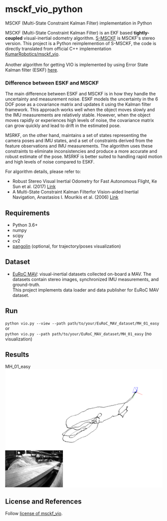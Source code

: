 # msckf_vio_python
MSCKF (Multi-State Constraint Kalman Filter) implementation in Python

MSCKF (Multi-State Constraint Kalman Filter) is an EKF based **tightly-coupled** visual-inertial odometry algorithm. [S-MSCKF](https://arxiv.org/abs/1712.00036) is MSCKF's stereo version. This project is a Python reimplemention of S-MSCKF, the code is directly translated from official C++ implementation [KumarRobotics/msckf_vio](https://github.com/KumarRobotics/msckf_vio).  
<br>
Another algorithm for getting VIO is implemented by using Error State Kalman filter (ESKF) [here](https://github.com/rohiitb/Quadrotor_planning_and_control).

### Difference between ESKF and MSCKF

The main difference between ESKF and MSCKF is in how they handle the uncertainty and measurement noise. ESKF models the uncertainty in the 6 DOF pose as a covariance matrix and updates it using the Kalman filter framework. This approach works well when the object moves slowly and the IMU measurements are relatively stable. However, when the object moves rapidly or experiences high levels of noise, the covariance matrix can grow quickly and lead to drift in the estimated pose.

MSRKF, on the other hand, maintains a set of states representing the camera poses and IMU states, and a set of constraints derived from the feature observations and IMU measurements. The algorithm uses these constraints to eliminate inconsistencies and produce a more accurate and robust estimate of the pose. MSRKF is better suited to handling rapid motion and high levels of noise compared to ESKF.


For algorithm details, please refer to:
* Robust Stereo Visual Inertial Odometry for Fast Autonomous Flight, Ke Sun et al. (2017) [Link](https://arxiv.org/abs/1712.00036)
* A Multi-State Constraint Kalman Filterfor Vision-aided Inertial Navigation, Anastasios I. Mourikis et al. (2006) [Link](https://www-users.cse.umn.edu/~stergios/papers/ICRA07-MSCKF.pdf) 

## Requirements
* Python 3.6+
* numpy
* scipy
* cv2
* [pangolin](https://github.com/uoip/pangolin) (optional, for trajectory/poses visualization)

## Dataset
* [EuRoC MAV](http://projects.asl.ethz.ch/datasets/doku.php?id=kmavvisualinertialdatasets): visual-inertial datasets collected on-board a MAV. The datasets contain stereo images, synchronized IMU measurements, and ground-truth.  
This project implements data loader and data publisher for EuRoC MAV dataset.

## Run  
`python vio.py --view --path path/to/your/EuRoC_MAV_dataset/MH_01_easy`  
or    
`python vio.py --path path/to/your/EuRoC_MAV_dataset/MH_01_easy` (no visualization)  

## Results
MH_01_easy  
![](imgs/euroc_mh_01_easy.png)

## License and References
Follow [license of msckf_vio](https://github.com/KumarRobotics/msckf_vio/blob/master/LICENSE.txt).
